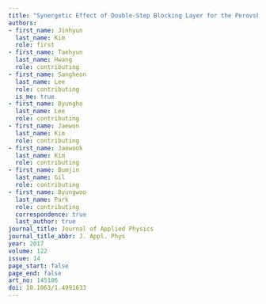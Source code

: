 ```yaml
---
title: "Synergetic Effect of Double-Step Blocking Layer for the Perovskite Solar Cell"
authors:
- first_name: Jinhyun
  last_name: Kim
  role: first
- first_name: Taehyun
  last_name: Hwang
  role: contributing
- first_name: Sangheon
  last_name: Lee
  role: contributing
  is_me: true
- first_name: Byungho
  last_name: Lee
  role: contributing
- first_name: Jaewon
  last_name: Kim
  role: contributing
- first_name: Jaewook
  last_name: Kim
  role: contributing
- first_name: Bumjin
  last_name: Gil
  role: contributing
- first_name: Byungwoo
  last_name: Park
  role: contributing
  correspondence: true
  last_author: true
journal_title: Journal of Applied Physics
journal_title_abbr: J. Appl. Phys
year: 2017
volume: 122
issue: 14
page_start: false
page_end: false
art_no: 145106
doi: 10.1063/1.4991633
---
```

